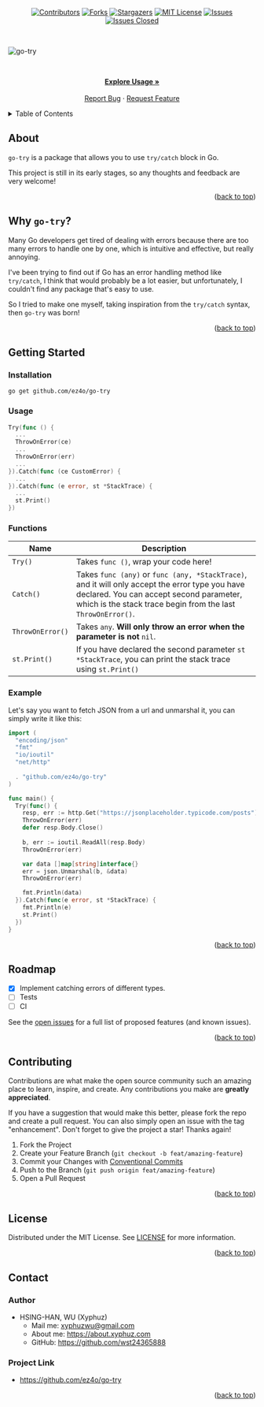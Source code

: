 <div id="top"></div>

<!-- PROJECT SHIELDS -->

[<div align="center"> ![Contributors][contributors-shield]][contributors-url]
[![Forks][forks-shield]][forks-url] [![Stargazers][stars-shield]][stars-url]
[![MIT License][license-shield]][license-url]
[![Issues][issues-shield]][issues-url]
[![Issues Closed][issues-closed-shield]</div>][issues-closed-url]

<!-- ![Visitors](https://estruyf-github.azurewebsites.net/api/VisitorHit?user=wst24365888&repo=ez4o/go-try&countColor=rgb(0,%20126,%20198)) -->

<br />

![go-try](https://socialify.git.ci/ez4o/go-try/image?description=1&font=KoHo&name=1&owner=1&pattern=Circuit%20Board&theme=Light)

<br />
<div align="center">
<p align="center">
    <a href="https://github.com/ez4o/go-try#usage"><strong>Explore Usage »</strong></a>
    <br />
    <br />
    <a href="https://github.com/ez4o/go-try/issues">Report Bug</a>
    ·
    <a href="https://github.com/ez4o/go-try/issues">Request Feature</a>
  </p>
</div>

<details>
  <summary>Table of Contents</summary>
  <ol>
    <li><a href="#about">About</a></li>
    <li><a href="#why-go-try">Why go-try?</a></li>
    <li>
      <a href="#getting-started">Getting Started</a>
      <ul>
        <li><a href="#usage">Usage</a></li>
        <li><a href="#example">Example</a></li>
      </ul>
    </li>
    <li><a href="#roadmap">Roadmap</a></li>
    <li><a href="#contributing">Contributing</a></li>
    <li><a href="#license">License</a></li>
    <li><a href="#contact">Contact</a></li>
  </ol>
</details>

## About

`go-try` is a package that allows you to use `try/catch` block in Go.

This project is still in its early stages, so any thoughts and feedback are very
welcome!

<p align="right">(<a href="#top">back to top</a>)</p>

## Why `go-try`?

Many Go developers get tired of dealing with errors because there are too many
errors to handle one by one, which is intuitive and effective, but really
annoying.

I've been trying to find out if Go has an error handling method like
`try/catch`, I think that would probably be a lot easier, but unfortunately, I
couldn't find any package that's easy to use.

So I tried to make one myself, taking inspiration from the `try/catch` syntax,
then `go-try` was born!

<p align="right">(<a href="#top">back to top</a>)</p>

## Getting Started

### Installation

`go get github.com/ez4o/go-try`

### Usage

```go
Try(func () {
  ...
  ThrowOnError(ce)
  ...
  ThrowOnError(err)
  ...
}).Catch(func (ce CustomError) {
  ...
}).Catch(func (e error, st *StackTrace) {
  ...
  st.Print()
})
```

### Functions

| Name             | Description                                                                                                                                                                                                |
| ---------------- | ---------------------------------------------------------------------------------------------------------------------------------------------------------------------------------------------------------- |
| `Try()`          | Takes `func ()`, wrap your code here!                                                                                                                                                                      |
| `Catch()`        | Takes `func (any)` or `func (any, *StackTrace)`, and it will only accept the error type you have declared. You can accept second parameter, which is the stack trace begin from the last `ThrowOnError()`. |
| `ThrowOnError()` | Takes `any`. **Will only throw an error when the parameter is not** `nil`.                                                                                                                                 |
| `st.Print()`     | If you have declared the second parameter `st *StackTrace`, you can print the stack trace using `st.Print()`                                                                                               |

### Example

Let's say you want to fetch JSON from a url and unmarshal it, you can simply write it like this:

```go
import (
  "encoding/json"
  "fmt"
  "io/ioutil"
  "net/http"
    
  . "github.com/ez4o/go-try"
)

func main() {
  Try(func() {
    resp, err := http.Get("https://jsonplaceholder.typicode.com/posts")
    ThrowOnError(err)
    defer resp.Body.Close()
    
    b, err := ioutil.ReadAll(resp.Body)
    ThrowOnError(err)

    var data []map[string]interface{}
    err = json.Unmarshal(b, &data)
    ThrowOnError(err)

    fmt.Println(data)
  }).Catch(func(e error, st *StackTrace) {
    fmt.Println(e)
    st.Print()
  })
}
```

<p align="right">(<a href="#top">back to top</a>)</p>

## Roadmap

- [x] Implement catching errors of different types.
- [ ] Tests
- [ ] CI

See the [open issues](https://github.com/ez4o/go-try/issues) for a full list of
proposed features (and known issues).

<p align="right">(<a href="#top">back to top</a>)</p>

## Contributing

Contributions are what make the open source community such an amazing place to
learn, inspire, and create. Any contributions you make are **greatly
appreciated**.

If you have a suggestion that would make this better, please fork the repo and
create a pull request. You can also simply open an issue with the tag
"enhancement". Don't forget to give the project a star! Thanks again!

1. Fork the Project
2. Create your Feature Branch (`git checkout -b feat/amazing-feature`)
3. Commit your Changes with
   [Conventional Commits](https://www.conventionalcommits.org/en/v1.0.0/)
4. Push to the Branch (`git push origin feat/amazing-feature`)
5. Open a Pull Request

<p align="right">(<a href="#top">back to top</a>)</p>

## License

Distributed under the MIT License. See
[LICENSE](https://github.com/ez4o/go-try/blob/main/LICENSE) for more
information.

<p align="right">(<a href="#top">back to top</a>)</p>

## Contact

### Author

- HSING-HAN, WU (Xyphuz)
  - Mail me: xyphuzwu@gmail.com
  - About me: <https://about.xyphuz.com>
  - GitHub: <https://github.com/wst24365888>

### Project Link

- <https://github.com/ez4o/go-try>

<p align="right">(<a href="#top">back to top</a>)</p>

<!-- MARKDOWN LINKS & IMAGES -->
<!-- https://www.markdownguide.org/basic-syntax/#reference-style-links -->

[contributors-shield]: https://img.shields.io/github/contributors/ez4o/go-try.svg?style=for-the-badge
[contributors-url]: https://github.com/ez4o/go-try/graphs/contributors
[forks-shield]: https://img.shields.io/github/forks/ez4o/go-try.svg?style=for-the-badge
[forks-url]: https://github.com/ez4o/go-try/network/members
[stars-shield]: https://img.shields.io/github/stars/ez4o/go-try.svg?style=for-the-badge
[stars-url]: https://github.com/ez4o/go-try/stargazers
[issues-shield]: https://img.shields.io/github/issues/ez4o/go-try.svg?style=for-the-badge
[issues-url]: https://github.com/ez4o/go-try/issues
[issues-closed-shield]: https://img.shields.io/github/issues-closed/ez4o/go-try.svg?style=for-the-badge
[issues-closed-url]: https://github.com/ez4o/go-try/issues?q=is%3Aissue+is%3Aclosed
[license-shield]: https://img.shields.io/github/license/ez4o/go-try.svg?style=for-the-badge
[license-url]: https://github.com/ez4o/go-try/blob/main/LICENSE
[product-screenshot]: https://go-try.ez4o.com/?username=wst24365888&img_url=https%3A%2F%2Fimages.unsplash.com%2Fphoto-1506744038136-46273834b3fb%3Fixid%3DMnwxMjA3fDB8MHxwaG90by1wYWdlfHx8fGVufDB8fHx8%26ixlib%3Drb-1.2.1%26auto%3Dformat%26fit%3Dcrop%26w%3D1000%26q%3D80&fbclid=IwAR1AUDKHzjzBSjKle6J44dYRSrIbvBu8eTxtrfhpPxhBnBsOizgSq63bYbU
